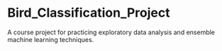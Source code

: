 # Bird_Classification_Project
A course project for practicing exploratory data analysis and ensemble machine learning techniques.
